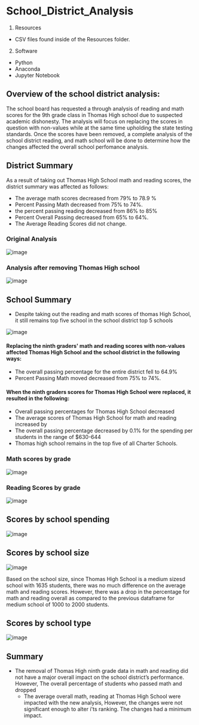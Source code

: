 # School_District_Analysis

  1. Resources
  
   - CSV files found inside of the Resources folder.

  2. Software
   - Python
   - Anaconda
   - Jupyter Notebook


## Overview of the school district analysis: 

The school board has requested a through analysis of reading and math scores for the 9th grade class in Thomas High school due to suspected academic dishonesty. The analysis will focus on replacing the scores in question with non-values while at the same time upholding the state testing standards. Once the scores have been removed, a complete analysis of the school district reading, and math school will be done to determine how the changes affected the overall school perfomance analysis. 


## District Summary 

As a result of taking out Thomas High School math and reading scores, the district summary was affected as follows:
- The average math scores decreased from 79% to 78.9 %
- Percent Passing Math decreased from 75% to 74%.
- the percent passing reading decreased from 86% to 85%
- Percent Overall Passing decreased from 65% to 64%.
- The Average Reading Scores did not change.

### Original Analysis
![image](https://user-images.githubusercontent.com/90416094/140558601-bae79957-0eb1-4238-81ac-76bfeada3835.png)



### Analysis after removing Thomas High school
![image](https://user-images.githubusercontent.com/90416094/140558700-481fe943-8d4a-43c9-9f35-2870041be4e1.png)



## School Summary 

- Despite taking out the reading and math scores of thomas High School, it still remains top five school in the school district top 5 schools

![image](https://user-images.githubusercontent.com/90416094/140559424-4df09517-31bf-4627-8dee-8b1e95c68185.png)

#### Replacing the ninth graders' math and reading scores with non-values affected Thomas High School and the school district in the following ways:

- The overall passing percentage for the entire district fell to 64.9%
- Percent Passing Math moved decreased from 75% to 74%.


#### When the ninth graders scores for Thomas High School were replaced, it resulted in the following:

- Overall passing percentages for Thomas High School decreased 
- The average scores of Thomas High School for math and reading increased by 
- The overall passing percentage decreased by 0.1% for the spending per students in the range of $630-644 
- Thomas high school remains in the top five of all Charter Schools. 

### Math scores by grade
![image](https://user-images.githubusercontent.com/90416094/140576459-85cd612b-7d7f-4f03-ba1b-4aeeddedd24b.png)

### Reading Scores by grade
![image](https://user-images.githubusercontent.com/90416094/140576563-775fd27b-9553-4e48-bb81-4323c2cf4e94.png)

## Scores by school spending

![image](https://user-images.githubusercontent.com/90416094/140559997-18c1f861-e63d-47f3-93d3-e709957f23b1.png)


## Scores by school size

![image](https://user-images.githubusercontent.com/90416094/140579586-a5b29c02-7f38-45ab-b803-912d3554c52d.png)

Based on the school size, since Thomas High School is a medium sizesd school with 1635 students, there was no much difference on the average math and reading scores. However, there was  a drop in the percentage for math and reading overall as compared to the previous dataframe for medium school of 1000 to 2000 students.

## Scores by school type
![image](https://user-images.githubusercontent.com/90416094/140560124-fac20b53-3f89-4d0a-9890-95f2a4abe06c.png)

## Summary

- The removal of Thomas High ninth grade data in math and reading did not have a major overall impact on the school district’s performance.   However, The overall percentage of     students who passed math and  dropped 
    - The average overall math, reading at Thomas High School were impacted with the new analysis, However, the changes were not significant    enough to alter i'ts ranking. The         changes had a minimum impact.




